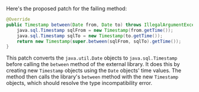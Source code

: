 Here's the proposed patch for the failing method:

```java
@Override
public Timestamp between(Date from, Date to) throws IllegalArgumentException {
    java.sql.Timestamp sqlFrom = new Timestamp(from.getTime());
    java.sql.Timestamp sqlTo = new Timestamp(to.getTime());
    return new Timestamp(super.between(sqlFrom, sqlTo).getTime());
}
```

This patch converts the `java.util.Date` objects to `java.sql.Timestamp` before calling the `between` method of the external library. It does this by creating new `Timestamp` objects using the `Date` objects' time values. The method then calls the library's `between` method with the new `Timestamp` objects, which should resolve the type incompatibility error.